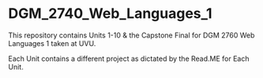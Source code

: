 # DGM_2740_Web_Languages_1

This repository contains Units 1-10 &amp; the Capstone Final for DGM 2760 Web Languages 1 taken at UVU.

Each Unit contains a different project as dictated by the Read.ME for Each Unit.
